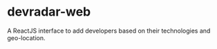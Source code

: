 # devradar-web

A ReactJS interface to add developers based on their technologies and geo-location.
